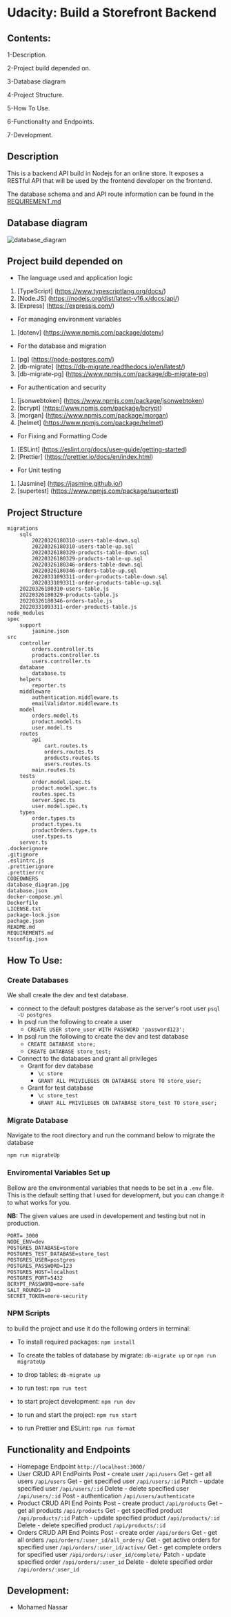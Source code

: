 # Udacity: Build a Storefront Backend

## Contents:

1-Description.

2-Project build depended on.

3-Database diagram

4-Project Structure.

5-How To Use.

6-Functionality and Endpoints.

7-Development.

## Description

This is a backend API build in Nodejs for an online store. It exposes a RESTful API that will be used by the frontend developer on the frontend.

The database schema and and API route information can be found in the [REQUIREMENT.md](REQUIREMENTS.md)

## Database diagram

![database_diagram](database_diagram.jpg)

## Project build depended on

- The language used and application logic

1. [TypeScript] (https://www.typescriptlang.org/docs/)
2. [Node.JS] (https://nodejs.org/dist/latest-v16.x/docs/api/)
3. [Express] (https://expressjs.com/)

- For managing environment variables

1. [dotenv] (https://www.npmjs.com/package/dotenv)

- For the database and migration

1. [pg] (https://node-postgres.com/)
2. [db-migrate] (https://db-migrate.readthedocs.io/en/latest/)
3. [db-migrate-pg] (https://www.npmjs.com/package/db-migrate-pg)

- For authentication and security

1. [jsonwebtoken] (https://www.npmjs.com/package/jsonwebtoken)
2. [bcrypt] (https://www.npmjs.com/package/bcrypt)
3. [morgan] (https://www.npmjs.com/package/morgan)
4. [helmet] (https://www.npmjs.com/package/helmet)

- For Fixing and Formatting Code

1. [ESLint] (https://eslint.org/docs/user-guide/getting-started)
2. [Prettier] (https://prettier.io/docs/en/index.html)

- For Unit testing

1. [Jasmine] (https://jasmine.github.io/)
2. [supertest] (https://www.npmjs.com/package/supertest)

## Project Structure

```
migrations
    sqls
        20220326180310-users-table-down.sql
        20220326180310-users-table-up.sql
        20220326180329-products-table-down.sql
        20220326180329-products-table-up.sql
        20220326180346-orders-table-down.sql
        20220326180346-orders-table-up.sql
        20220331093311-order-products-table-down.sql
        20220331093311-order-products-table-up.sql
    20220326180310-users-table.js
    20220326180329-products-table.js
    20220326180346-orders-table.js
    20220331093311-order-products-table.js
node_modules
spec
    support
        jasmine.json
src
    controller
        orders.controller.ts
        products.controller.ts
        users.controller.ts
    database
        database.ts
    helpers
        reporter.ts
    middleware
        authentication.middleware.ts
        emailValidator.middleware.ts
    model
        orders.model.ts
        product.model.ts
        user.model.ts
    routes
        api
            cart.routes.ts
            orders.routes.ts
            products.routes.ts
            users.routes.ts
        main.routes.ts
    tests
        order.model.spec.ts
        product.model.spec.ts
        routes.spec.ts
        server.Spec.ts
        user.model.spec.ts
    types
        order.types.ts
        product.types.ts
        productOrders.type.ts
        user.types.ts
    server.ts
.dockerignore
.gitignore
.eslintrc.js
.prettierignore
.prettierrrc
CODEOWNERS
database_diagram.jpg
database.json
docker-compose.yml
Dockerfile
LICENSE.txt
package-lock.json
pachage.json
README.md
REQUIREMENTS.md
tsconfig.json

```

## How To Use:

### Create Databases

We shall create the dev and test database.

- connect to the default postgres database as the server's root user `psql -U postgres`
- In psql run the following to create a user
  - `CREATE USER store_user WITH PASSWORD 'password123';`
- In psql run the following to create the dev and test database
  - `CREATE DATABASE store;`
  - `CREATE DATABASE store_test;`
- Connect to the databases and grant all privileges
  - Grant for dev database
    - `\c store`
    - `GRANT ALL PRIVILEGES ON DATABASE store TO store_user;`
  - Grant for test database
    - `\c store_test`
    - `GRANT ALL PRIVILEGES ON DATABASE store_test TO store_user;`

### Migrate Database

Navigate to the root directory and run the command below to migrate the database

`npm run migrateUp`

### Enviromental Variables Set up

Bellow are the environmental variables that needs to be set in a `.env` file. This is the default setting that I used for development, but you can change it to what works for you.

**NB:** The given values are used in developement and testing but not in production.

```
PORT= 3000
NODE_ENV=dev
POSTGRES_DATABASE=store
POSTGRES_TEST_DATABASE=store_test
POSTGRES_USER=postgres
POSTGRES_PASSWORD=123
POSTGRES_HOST=localhost
POSTGRES_PORT=5432
BCRYPT_PASSWORD=more-safe
SALT_ROUNDS=10
SECRET_TOKEN=more-security

```

### NPM Scripts

to build the project and use it do the following orders in terminal:

- To install required packages: `npm install`

- To create the tables of database by migrate: `db-migrate up` or `npm run migrateUp`

- to drop tables: `db-migrate up`

- to run test: `npm run test`

- to start project development: `npm run dev`

- to run and start the project: `npm run start`

- to run Prettier and ESLint: `npm run format`

## Functionality and Endpoints

- Homepage Endpoint
  `http://localhost:3000/`
- User CRUD API EndPoints
  Post - create user
  `/api/users`
  Get - get all users
  `/api/users`
  Get - get specified user
  `/api/users/:id`
  Patch - update specified user
  `/api/users/:id`
  Delete - delete specified user
  `/api/users/:id`
  Post - authentication
  `/api/users/authenticate`
- Product CRUD API End Points
  Post - create product
  `/api/products`
  Get - get all products
  `/api/products`
  Get - get specified product
  `/api/products/:id`
  Patch - update specified product
  `/api/products/:id`
  Delete - delete specified product
  `/api/products/:id`
- Orders CRUD API End Points
  Post - create order
  `/api/orders`
  Get - get all orders
  `/api/orders/:user_id/all_orders/`
  Get - get active orders for specified user
  `/api/orders/:user_id/active/`
  Get - get complete orders for specified user
  `/api/orders/:user_id/complete/`
  Patch - update specified order
  `/api/orders/:user_id`
  Delete - delete specified order
  `/api/orders/:user_id`

## Development:

- Mohamed Nassar
